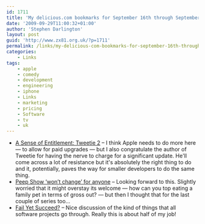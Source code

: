 ```yaml
---
id: 1711
title: 'My delicious.com bookmarks for September 16th through September 29th'
date: '2009-09-29T11:00:32+01:00'
author: 'Stephen Darlington'
layout: post
guid: 'http://www.zx81.org.uk/?p=1711'
permalink: /links/my-delicious-com-bookmarks-for-september-16th-through-september-29th.html
categories:
    - Links
tags:
    - apple
    - comedy
    - development
    - engineering
    - iphone
    - Links
    - marketing
    - pricing
    - Software
    - tv
    - uk
---
```


- [A Sense of Entitlement: Tweetie 2](http://iphonedevelopment.blogspot.com/2009/09/sense-of-entitlement-tweetie-2.html) – I think Apple needs to do more here — to allow for paid upgrades — but I also congratulate the author of Tweetie for having the nerve to charge for a significant update. He'll come across a lot of resistance but it's absolutely the right thing to do and it, potentially, paves the way for smaller developers to do the same thing.
- [Peep Show ‘won’t change’ for anyone](http://news.bbc.co.uk/1/hi/entertainment/8261554.stm) – Looking forward to this. Slightly worried that it might overstay its welcome — how can you top eating a family pet in terms of gross out? — but then I thought that for the last couple of series too…
- [Fail Yet Succeed?](http://forums.construx.com/blogs/earl/archive/2009/09/16/fail-yet-succeed.aspx) – Nice discussion of the kind of things that all software projects go through. Really this is about half of my job!